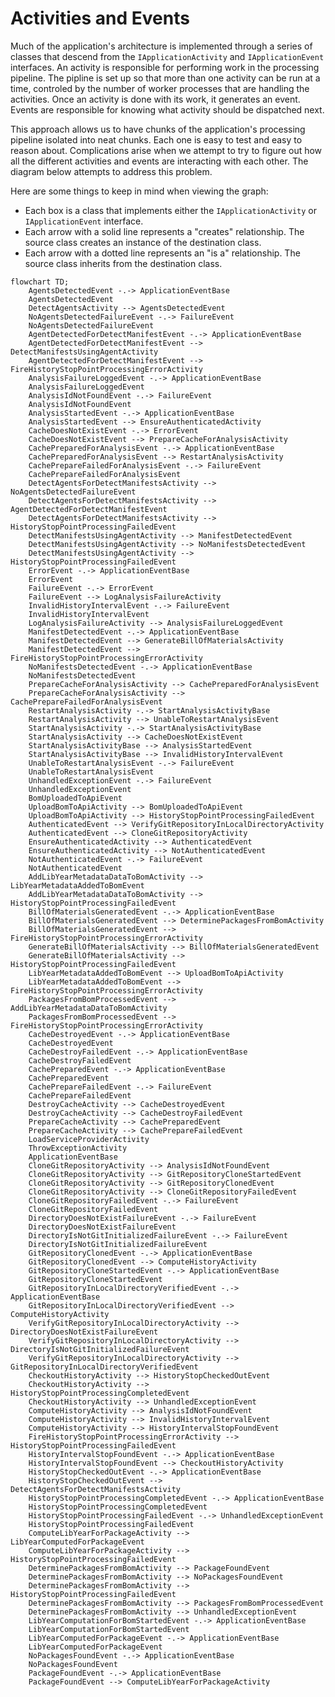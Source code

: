 # Activities and Events

Much of the application's architecture is implemented through a series of classes that descend from the `IApplicationActivity` and `IApplicationEvent` interfaces. An activity is responsible for performing work in the processing pipeline. The pipline is set up so that more than one activity can be run at a time, controled by the number of worker processes that are handling the activities. Once an activity is done with its work, it generates an event. Events are responsible for knowing what activity should be dispatched next.

This approach allows us to have chunks of the application's processing pipeline isolated into neat chunks. Each one is easy to test and easy to reason about. Complications arise when we attempt to try to figure out how all the different activities and events are interacting with each other. The diagram below attempts to address this problem.

Here are some things to keep in mind when viewing the graph:

* Each box is a class that implements either the `IApplicationActivity` or `IApplicationEvent` interface.
* Each arrow with a solid line represents a "creates" relationship. The source class creates an instance of the destination class.
* Each arrow with a dotted line represents an "is a" relationship. The source class inherits from the destination class.

```mermaid
flowchart TD;
    AgentsDetectedEvent -.-> ApplicationEventBase
    AgentsDetectedEvent
    DetectAgentsActivity --> AgentsDetectedEvent
    NoAgentsDetectedFailureEvent -.-> FailureEvent
    NoAgentsDetectedFailureEvent
    AgentDetectedForDetectManifestEvent -.-> ApplicationEventBase
    AgentDetectedForDetectManifestEvent --> DetectManifestsUsingAgentActivity
    AgentDetectedForDetectManifestEvent --> FireHistoryStopPointProcessingErrorActivity
    AnalysisFailureLoggedEvent -.-> ApplicationEventBase
    AnalysisFailureLoggedEvent
    AnalysisIdNotFoundEvent -.-> FailureEvent
    AnalysisIdNotFoundEvent
    AnalysisStartedEvent -.-> ApplicationEventBase
    AnalysisStartedEvent --> EnsureAuthenticatedActivity
    CacheDoesNotExistEvent -.-> ErrorEvent
    CacheDoesNotExistEvent --> PrepareCacheForAnalysisActivity
    CachePreparedForAnalysisEvent -.-> ApplicationEventBase
    CachePreparedForAnalysisEvent --> RestartAnalysisActivity
    CachePrepareFailedForAnalysisEvent -.-> FailureEvent
    CachePrepareFailedForAnalysisEvent
    DetectAgentsForDetectManifestsActivity --> NoAgentsDetectedFailureEvent
    DetectAgentsForDetectManifestsActivity --> AgentDetectedForDetectManifestEvent
    DetectAgentsForDetectManifestsActivity --> HistoryStopPointProcessingFailedEvent
    DetectManifestsUsingAgentActivity --> ManifestDetectedEvent
    DetectManifestsUsingAgentActivity --> NoManifestsDetectedEvent
    DetectManifestsUsingAgentActivity --> HistoryStopPointProcessingFailedEvent
    ErrorEvent -.-> ApplicationEventBase
    ErrorEvent
    FailureEvent -.-> ErrorEvent
    FailureEvent --> LogAnalysisFailureActivity
    InvalidHistoryIntervalEvent -.-> FailureEvent
    InvalidHistoryIntervalEvent
    LogAnalysisFailureActivity --> AnalysisFailureLoggedEvent
    ManifestDetectedEvent -.-> ApplicationEventBase
    ManifestDetectedEvent --> GenerateBillOfMaterialsActivity
    ManifestDetectedEvent --> FireHistoryStopPointProcessingErrorActivity
    NoManifestsDetectedEvent -.-> ApplicationEventBase
    NoManifestsDetectedEvent
    PrepareCacheForAnalysisActivity --> CachePreparedForAnalysisEvent
    PrepareCacheForAnalysisActivity --> CachePrepareFailedForAnalysisEvent
    RestartAnalysisActivity -.-> StartAnalysisActivityBase
    RestartAnalysisActivity --> UnableToRestartAnalysisEvent
    StartAnalysisActivity -.-> StartAnalysisActivityBase
    StartAnalysisActivity --> CacheDoesNotExistEvent
    StartAnalysisActivityBase --> AnalysisStartedEvent
    StartAnalysisActivityBase --> InvalidHistoryIntervalEvent
    UnableToRestartAnalysisEvent -.-> FailureEvent
    UnableToRestartAnalysisEvent
    UnhandledExceptionEvent -.-> FailureEvent
    UnhandledExceptionEvent
    BomUploadedToApiEvent
    UploadBomToApiActivity --> BomUploadedToApiEvent
    UploadBomToApiActivity --> HistoryStopPointProcessingFailedEvent
    AuthenticatedEvent --> VerifyGitRepositoryInLocalDirectoryActivity
    AuthenticatedEvent --> CloneGitRepositoryActivity
    EnsureAuthenticatedActivity --> AuthenticatedEvent
    EnsureAuthenticatedActivity --> NotAuthenticatedEvent
    NotAuthenticatedEvent -.-> FailureEvent
    NotAuthenticatedEvent
    AddLibYearMetadataDataToBomActivity --> LibYearMetadataAddedToBomEvent
    AddLibYearMetadataDataToBomActivity --> HistoryStopPointProcessingFailedEvent
    BillOfMaterialsGeneratedEvent -.-> ApplicationEventBase
    BillOfMaterialsGeneratedEvent --> DeterminePackagesFromBomActivity
    BillOfMaterialsGeneratedEvent --> FireHistoryStopPointProcessingErrorActivity
    GenerateBillOfMaterialsActivity --> BillOfMaterialsGeneratedEvent
    GenerateBillOfMaterialsActivity --> HistoryStopPointProcessingFailedEvent
    LibYearMetadataAddedToBomEvent --> UploadBomToApiActivity
    LibYearMetadataAddedToBomEvent --> FireHistoryStopPointProcessingErrorActivity
    PackagesFromBomProcessedEvent --> AddLibYearMetadataDataToBomActivity
    PackagesFromBomProcessedEvent --> FireHistoryStopPointProcessingErrorActivity
    CacheDestroyedEvent -.-> ApplicationEventBase
    CacheDestroyedEvent
    CacheDestroyFailedEvent -.-> ApplicationEventBase
    CacheDestroyFailedEvent
    CachePreparedEvent -.-> ApplicationEventBase
    CachePreparedEvent
    CachePrepareFailedEvent -.-> FailureEvent
    CachePrepareFailedEvent
    DestroyCacheActivity --> CacheDestroyedEvent
    DestroyCacheActivity --> CacheDestroyFailedEvent
    PrepareCacheActivity --> CachePreparedEvent
    PrepareCacheActivity --> CachePrepareFailedEvent
    LoadServiceProviderActivity
    ThrowExceptionActivity
    ApplicationEventBase
    CloneGitRepositoryActivity --> AnalysisIdNotFoundEvent
    CloneGitRepositoryActivity --> GitRepositoryCloneStartedEvent
    CloneGitRepositoryActivity --> GitRepositoryClonedEvent
    CloneGitRepositoryActivity --> CloneGitRepositoryFailedEvent
    CloneGitRepositoryFailedEvent -.-> FailureEvent
    CloneGitRepositoryFailedEvent
    DirectoryDoesNotExistFailureEvent -.-> FailureEvent
    DirectoryDoesNotExistFailureEvent
    DirectoryIsNotGitInitializedFailureEvent -.-> FailureEvent
    DirectoryIsNotGitInitializedFailureEvent
    GitRepositoryClonedEvent -.-> ApplicationEventBase
    GitRepositoryClonedEvent --> ComputeHistoryActivity
    GitRepositoryCloneStartedEvent -.-> ApplicationEventBase
    GitRepositoryCloneStartedEvent
    GitRepositoryInLocalDirectoryVerifiedEvent -.-> ApplicationEventBase
    GitRepositoryInLocalDirectoryVerifiedEvent --> ComputeHistoryActivity
    VerifyGitRepositoryInLocalDirectoryActivity --> DirectoryDoesNotExistFailureEvent
    VerifyGitRepositoryInLocalDirectoryActivity --> DirectoryIsNotGitInitializedFailureEvent
    VerifyGitRepositoryInLocalDirectoryActivity --> GitRepositoryInLocalDirectoryVerifiedEvent
    CheckoutHistoryActivity --> HistoryStopCheckedOutEvent
    CheckoutHistoryActivity --> HistoryStopPointProcessingCompletedEvent
    CheckoutHistoryActivity --> UnhandledExceptionEvent
    ComputeHistoryActivity --> AnalysisIdNotFoundEvent
    ComputeHistoryActivity --> InvalidHistoryIntervalEvent
    ComputeHistoryActivity --> HistoryIntervalStopFoundEvent
    FireHistoryStopPointProcessingErrorActivity --> HistoryStopPointProcessingFailedEvent
    HistoryIntervalStopFoundEvent -.-> ApplicationEventBase
    HistoryIntervalStopFoundEvent --> CheckoutHistoryActivity
    HistoryStopCheckedOutEvent -.-> ApplicationEventBase
    HistoryStopCheckedOutEvent --> DetectAgentsForDetectManifestsActivity
    HistoryStopPointProcessingCompletedEvent -.-> ApplicationEventBase
    HistoryStopPointProcessingCompletedEvent
    HistoryStopPointProcessingFailedEvent -.-> UnhandledExceptionEvent
    HistoryStopPointProcessingFailedEvent
    ComputeLibYearForPackageActivity --> LibYearComputedForPackageEvent
    ComputeLibYearForPackageActivity --> HistoryStopPointProcessingFailedEvent
    DeterminePackagesFromBomActivity --> PackageFoundEvent
    DeterminePackagesFromBomActivity --> NoPackagesFoundEvent
    DeterminePackagesFromBomActivity --> HistoryStopPointProcessingFailedEvent
    DeterminePackagesFromBomActivity --> PackagesFromBomProcessedEvent
    DeterminePackagesFromBomActivity --> UnhandledExceptionEvent
    LibYearComputationForBomStartedEvent -.-> ApplicationEventBase
    LibYearComputationForBomStartedEvent
    LibYearComputedForPackageEvent -.-> ApplicationEventBase
    LibYearComputedForPackageEvent
    NoPackagesFoundEvent -.-> ApplicationEventBase
    NoPackagesFoundEvent
    PackageFoundEvent -.-> ApplicationEventBase
    PackageFoundEvent --> ComputeLibYearForPackageActivity

```
